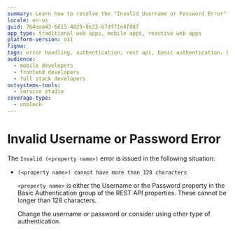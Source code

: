 ```yaml
---
summary: Learn how to resolve the "Invalid Username or Password Error" in OutSystems 11 (O11) when exceeding 128 characters in REST API properties.
locale: en-us
guid: 7b4eaa43-6615-4829-8e22-b7df71e4f887
app_type: traditional web apps, mobile apps, reactive web apps
platform-version: o11
figma:
tags: error handling, authentication, rest api, basic authentication, best practices
audience:
  - mobile developers
  - frontend developers
  - full stack developers
outsystems-tools:
  - service studio
coverage-type:
  - unblock
---
```


# Invalid Username or Password Error

The `Invalid (<property name>)` error is issued in the following situation:

* `(<property name>) cannot have more than 128 characters`

    `<property name>` is either the Username or the Password property in the Basic Authentication group of the REST API properties. These cannot be longer than 128 characters.

    Change the username or password or consider using other type of authentication.
